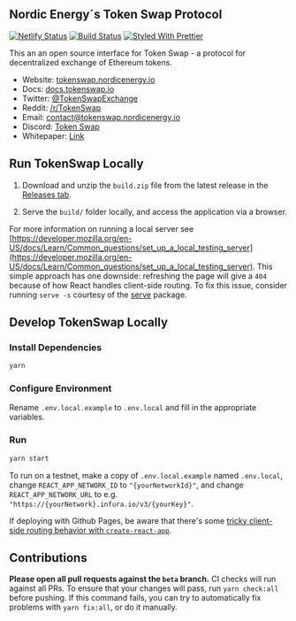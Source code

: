 


## Nordic Energy´s Token Swap Protocol

[![Netlify Status](https://api.netlify.com/api/v1/badges/fa110555-b3c7-4eeb-b840-88a835009c62/deploy-status)](https://app.netlify.com/sites/tokenswap/deploys)
[![Build Status](https://travis-ci.org/nordicenergy/tokenswap-frontend.svg)](https://travis-ci.org/nordicenergy/tokenswap-frontend)
[![Styled With Prettier](https://img.shields.io/badge/code_style-prettier-ff69b4.svg)](https://prettier.io/)

This an an open source interface for Token Swap - a protocol for decentralized exchange of Ethereum tokens.

- Website: [tokenswap.nordicenergy.io](https://tokenswap.nordicenergy.io/)
- Docs: [docs.tokenswap.io](https://docs.nordicenergy.io/tokenswap/)
- Twitter: [@TokenSwapExchange](https://twitter.com/TokenSwapExchange)
- Reddit: [/r/TokenSwap](https://www.reddit.com/r/TokenSwap/)
- Email: [contact@tokenswap.nordicenergy.io](mailto:tokenswap@nordicenergy.io)
- Discord: [Token Swap](https://discord.gg/Y7TF6QA)
- Whitepaper: [Link](https://nordicenergy.io/tokenswap/)

## Run TokenSwap Locally

1. Download and unzip the `build.zip` file from the latest release in the [Releases tab](https://github.com/nordicenergy/tokenswap-frontend/releases/latest).

2. Serve the `build/` folder locally, and access the application via a browser.

For more information on running a local server see [https://developer.mozilla.org/en-US/docs/Learn/Common_questions/set_up_a_local_testing_server](https://developer.mozilla.org/en-US/docs/Learn/Common_questions/set_up_a_local_testing_server). This simple approach has one downside: refreshing the page will give a `404` because of how React handles client-side routing. To fix this issue, consider running `serve -s` courtesy of the [serve](https://github.com/zeit/serve) package.

## Develop TokenSwap Locally

### Install Dependencies

```bash
yarn
```

### Configure Environment

Rename `.env.local.example` to `.env.local` and fill in the appropriate variables.

### Run

```bash
yarn start
```

To run on a testnet, make a copy of `.env.local.example` named `.env.local`, change `REACT_APP_NETWORK_ID` to `"{yourNetworkId}"`, and change `REACT_APP_NETWORK_URL` to e.g. `"https://{yourNetwork}.infura.io/v3/{yourKey}"`.

If deploying with Github Pages, be aware that there's some [tricky client-side routing behavior with `create-react-app`](https://create-react-app.dev/docs/deployment#notes-on-client-side-routing).

## Contributions

**Please open all pull requests against the `beta` branch.** CI checks will run against all PRs. To ensure that your changes will pass, run `yarn check:all` before pushing. If this command fails, you can try to automatically fix problems with `yarn fix:all`, or do it manually.
